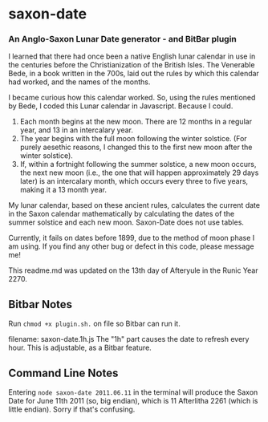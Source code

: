 # saxon-date

### An Anglo-Saxon Lunar Date generator - and BitBar plugin

I learned that there had once been a native English lunar calendar in use in the centuries before the Christianization of the British Isles. The Venerable Bede, in a book written in the 700s, laid out the rules by which this calendar had worked, and the names of the months.

I became curious how this calendar worked. So, using the rules mentioned by Bede, I coded this Lunar calendar in Javascript. Because I could.

1.  Each month begins at the new moon. There are 12 months in a regular year, and 13 in an intercalary year.
2.  The year begins with the full moon following the winter solstice. (For purely aesethic reasons, I changed this to the first new moon after the winter solstice).
3.  If, within a fortnight following the summer solstice, a new moon occurs, the next new moon (i.e., the one that will happen approximately 29 days later) is an intercalary month, which occurs every three to five years, making it a 13 month year.

My lunar calendar, based on these ancient rules, calculates the current date in the Saxon calendar mathematically by calculating the dates of the summer solstice and each new moon. Saxon-Date does not use tables.

Currently, it fails on dates before 1899, due to the method of moon phase I am using. If you find any other bug or defect in this code, please message me!

This readme.md was updated on the 13th day of Afteryule in the Runic Year 2270.

## Bitbar Notes
Run `chmod +x plugin.sh.` on file so Bitbar can run it.

filename: saxon-date.1h.js
The "1h" part causes the date to refresh every hour. This is adjustable, as a Bitbar feature.

## Command Line Notes
Entering `node saxon-date 2011.06.11` in the terminal will produce the Saxon Date for June 11th 2011 (so, big endian), which is 11 Afterlitha 2261 (which is little endian). Sorry if that's confusing.
